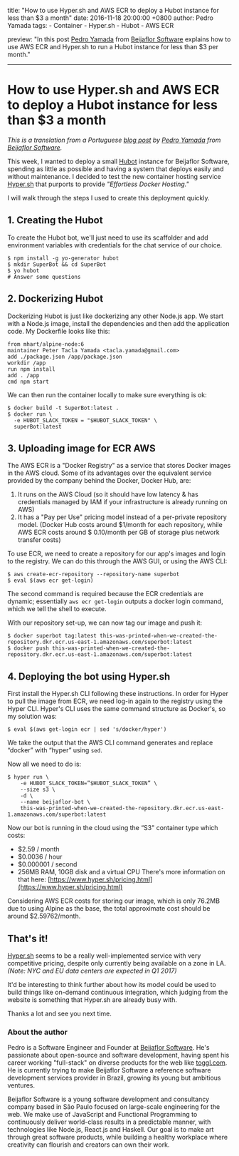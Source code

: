title: "How to use Hyper.sh and AWS ECR to deploy a Hubot instance for less than $3 a month"
date: 2016-11-18 20:00:00 +0800
author: Pedro Yamada
tags:
    - Container
    - Hyper.sh
    - Hubot
    - AWS ECR

preview: "In this post [Pedro Yamada](https://twitter.com/yamadapc) from [Beijaflor Software](https://beijaflor.io/) explains how to use AWS ECR and Hyper.sh to run a Hubot instance for less than $3 per month."

---

# How to use Hyper.sh and AWS ECR to deploy a Hubot instance for less than \$3 a month

*This is a translation from a Portuguese [blog post](https://t.co/TWuSSORp7h) by [Pedro Yamada](https://twitter.com/yamadapc) from [Beijaflor Software](https://beijaflor.io/).*

This week, I wanted to deploy a small [Hubot](https://hubot.github.com/) instance for Beijaflor Software, spending as little as possible and having a system that deploys easily and without maintenance. I decided to test the new container hosting service [Hyper.sh](https://hyper.sh/) that purports to provide *"Effortless Docker Hosting."*

I will walk through the steps I used to create this deployment quickly.

## 1. Creating the Hubot

To create the Hubot bot, we'll just need to use its scaffolder and add environment variables with credentials for the chat service of our choice.

```
$ npm install -g yo-generator hubot
$ mkdir SuperBot && cd SuperBot
$ yo hubot
# Answer some questions
```

## 2. Dockerizing Hubot

Dockerizing Hubot is just like dockerizing any other Node.js app. We start with a Node.js image, install the dependencies and then add the application code. My Dockerfile looks like this:

```
from mhart/alpine-node:6
maintainer Peter Tacla Yamada <tacla.yamada@gmail.com>
add ./package.json /app/package.json
workdir /app
run npm install
add . /app
cmd npm start
```

We can then run the container locally to make sure everything is ok:

```
$ docker build -t SuperBot:latest .
$ docker run \
  -e HUBOT_SLACK_TOKEN = "$HUBOT_SLACK_TOKEN" \
  superBot:latest
```

## 3. Uploading image for ECR AWS

The AWS ECR is a "Docker Registry" as a service that stores Docker images in the AWS cloud. Some of its advantages over the equivalent service provided by the company behind the Docker, Docker Hub, are:

1. It runs on the AWS Cloud (so it should have low latency & has credentials managed by IAM if your infrastructure is already running on AWS)
2. It has a "Pay per Use" pricing model instead of a per-private repository model. (Docker Hub costs around $1/month for each repository, while AWS ECR costs around $ 0.10/month per GB of storage plus network transfer costs)

To use ECR, we need to create a repository for our app's images and login to the registry. We can do this through the AWS GUI, or using the AWS CLI:

```
$ aws create-ecr-repository --repository-name superbot
$ eval $(aws ecr get-login)
```

The second command is required because the ECR credentials are dynamic; essentially ```aws ecr get-login``` outputs a docker login command, which we tell the shell to execute.

With our repository set-up, we can now tag our image and push it:

```
$ docker superbot tag:latest this-was-printed-when-we-created-the-repository.dkr.ecr.us-east-1.amazonaws.com/superbot:latest
$ docker push this-was-printed-when-we-created-the-repository.dkr.ecr.us-east-1.amazonaws.com/superbot:latest
```

## 4. Deploying the bot using Hyper.sh

First install the Hyper.sh CLI following these instructions. In order for Hyper to pull the image from ECR, we need log-in again to the registry using the Hyper CLI. Hyper's CLI uses the same command structure as Docker's, so my solution was:

```
$ eval $(aws get-login ecr | sed 's/docker/hyper')
```

We take the output that the AWS CLI command generates and replace “docker” with “hyper” using ```sed```.

Now all we need to do is:

```
$ hyper run \
    -e HUBOT_SLACK_TOKEN=”$HUBOT_SLACK_TOKEN” \
    --size s3 \
    -d \
    --name beijaflor-bot \
    this-was-printed-when-we-created-the-repository.dkr.ecr.us-east-1.amazonaws.com/superbot:latest
```

Now our bot is running in the cloud using the “S3" container type which costs:

- $2.59 / month
- $0.0036 / hour
- $0.000001 / second
- 256MB RAM, 10GB disk and a virtual CPU
There's more information on that here: [https://www.hyper.sh/pricing.html](https://www.hyper.sh/pricing.html)

Considering AWS ECR costs for storing our image, which is only 76.2MB due to using Alpine as the base, the total approximate cost should be around $2.59762/month.

## That's it!

[Hyper.sh](http://hyper.sh/) seems to be a really well-implemented service with very competitive pricing, despite only currently being available on a zone in LA. _(Note: NYC and EU data centers are expected in Q1 2017)_

It'd be interesting to think further about how its model could be used to build things like on-demand continuous integration, which judging from the website is something that Hyper.sh are already busy with.

Thanks a lot and see you next time.

### About the author

Pedro is a Software Engineer and Founder at [Beijaflor Software](https://beijaflor.io/). He's passionate about open-source and software development, having spent his career working "full-stack" on diverse products for the web like [toggl.com](https://toggl.com/). He is currently trying to make Beijaflor Software a reference software development services provider in Brazil, growing its young but ambitious ventures.

Beijaflor Software is a young software development and consultancy company based in São Paulo focused on large-scale engineering for the web. We make use of JavaScript and Functional Programming to continuously deliver world-class results in a predictable manner, with technologies like Node.js, React.js and Haskell. Our goal is to make art through great software products, while building a healthy workplace where creativity can flourish and creators can own their work.
